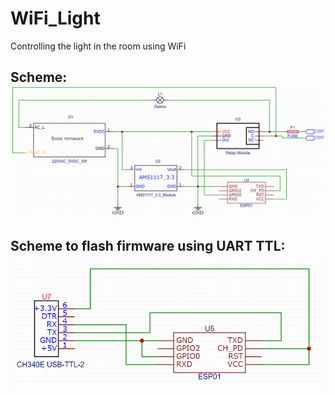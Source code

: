 # WiFi_Light 
Controlling the light in the room using WiFi  

## Scheme: ![Scheme](docs/pictures/Scheme.PNG)

## Scheme to flash firmware using UART TTL: ![Flash](docs/pictures/Flash.PNG)

